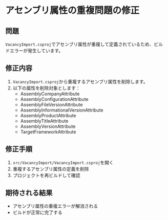 # アセンブリ属性の重複問題の修正

## 問題
`VacancyImport.csproj`でアセンブリ属性が重複して定義されているため、ビルドエラーが発生しています。

## 修正内容
1. `VacancyImport.csproj`から重複するアセンブリ属性を削除します。
2. 以下の属性を削除対象とします：
   - AssemblyCompanyAttribute
   - AssemblyConfigurationAttribute
   - AssemblyFileVersionAttribute
   - AssemblyInformationalVersionAttribute
   - AssemblyProductAttribute
   - AssemblyTitleAttribute
   - AssemblyVersionAttribute
   - TargetFrameworkAttribute

## 修正手順
1. `src/VacancyImport/VacancyImport.csproj`を開く
2. 重複するアセンブリ属性の定義を削除
3. プロジェクトを再ビルドして確認

## 期待される結果
- アセンブリ属性の重複エラーが解消される
- ビルドが正常に完了する 